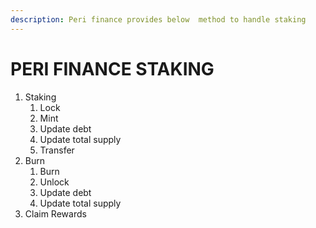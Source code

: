 ```yaml
---
description: Peri finance provides below  method to handle staking
---
```


# PERI FINANCE STAKING

1. Staking
   1. Lock
   2. Mint
   3. Update debt
   4. Update total supply
   5. Transfer
2. Burn
   1. Burn
   2. Unlock
   3. Update debt
   4. Update total supply
3. Claim Rewards



